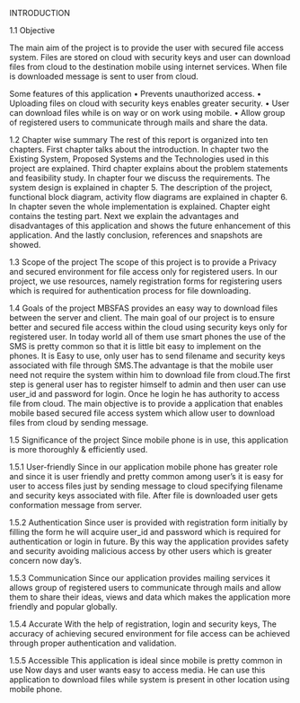 
INTRODUCTION

1.1 Objective

The main aim of the project is to provide the user with secured file access system. Files are stored on cloud with security keys and user can download files from cloud to the destination mobile using internet services. When file is downloaded message is sent to user from cloud.

Some features of this application
• Prevents unauthorized access.
• Uploading files on cloud with security keys enables greater security.
• User can download files while is on way or on work using mobile.
• Allow group of registered users to communicate through mails and share the data.


1.2 Chapter wise summary
The rest of this report is organized into ten chapters. First chapter talks about the introduction. In chapter two the Existing System, Proposed Systems and the Technologies used in this project are explained. Third chapter explains about the problem statements and feasibility study. In chapter four we discuss the requirements. The system design  is explained in chapter 5.  The description of the project, functional block diagram, activity flow diagrams are explained in chapter 6. In chapter seven the whole implementation is explained. Chapter eight contains the testing part. Next we explain the advantages and disadvantages of this application and shows the future enhancement of this application. And the lastly conclusion, references and snapshots are showed.
	  
	  
1.3 Scope of the project
The scope of this project is to provide a Privacy and secured environment for file access only for registered users.  In our project, we use resources, namely registration forms for registering users which is required for authentication process for file downloading.  
	
	
1.4  Goals of the project
MBSFAS provides an easy way to download files between the server and client. The main goal of our project is to ensure better and secured file access within the cloud using security keys only for registered user. In today world all of them use smart phones the use of the SMS is pretty common so that it is little bit easy to implement on the phones. It is Easy to use, only user has to send filename and security keys associated with file through SMS.The advantage is that the mobile user need not require the system within him to download file from cloud.The first step is general user has to register himself to admin and then user can use user_id and password for login. Once he login he has authority to access file from cloud. The main objective is to provide a application that enables mobile based secured file access system which allow user to download files from cloud by sending message. 


1.5 Significance of the project 
Since mobile phone is in use, this application is more thoroughly & efficiently used. 

1.5.1 User-friendly 
Since in our application mobile phone has greater role and since it is user friendly and pretty common among user’s it is easy for user to access files just by sending message to cloud specifying filename and security keys associated with file. After  file is downloaded user gets conformation message from server. 

1.5.2 Authentication 
Since user is provided with registration form initially by filling the form he will acquire user_id and password which is required for authentication or login in future. By this way the application provides safety and security avoiding malicious access by other users which is greater concern now day’s. 


1.5.3 Communication
Since our application provides mailing services it allows group of registered users to communicate through mails and allow them to share their ideas, views and data which makes the application more friendly and popular globally.

1.5.4 Accurate 
With the help of registration, login and security keys, The accuracy of achieving secured environment for file access can be achieved through proper authentication and validation.

1.5.5 Accessible 
This application is ideal since mobile is pretty common in use Now days and user wants easy to access media. He can use this application to download files while system is present in other location using mobile phone. 




